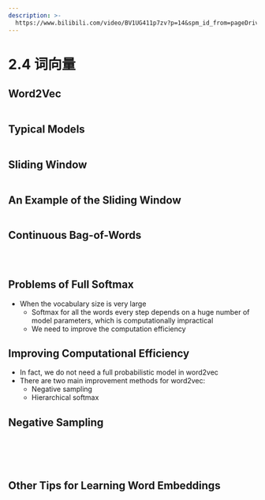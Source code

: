 ```yaml
---
description: >-
  https://www.bilibili.com/video/BV1UG411p7zv?p=14&spm_id_from=pageDriver&vd_source=9772a60c44b4a881b99fd8ac9a574793
---
```


# 2.4 词向量

## Word2Vec

<figure><img src="../../.gitbook/assets/image (192).png" alt=""><figcaption></figcaption></figure>

## Typical Models

<figure><img src="../../.gitbook/assets/image (193).png" alt=""><figcaption></figcaption></figure>

## Sliding Window

<figure><img src="../../.gitbook/assets/image (194).png" alt=""><figcaption></figcaption></figure>

## An Example of the Sliding Window

<figure><img src="../../.gitbook/assets/image (195).png" alt=""><figcaption></figcaption></figure>

## Continuous Bag-of-Words

<figure><img src="../../.gitbook/assets/image (196).png" alt=""><figcaption></figcaption></figure>

<figure><img src="../../.gitbook/assets/image (197).png" alt=""><figcaption></figcaption></figure>

<figure><img src="../../.gitbook/assets/image (198).png" alt=""><figcaption></figcaption></figure>

## Problems of Full Softmax

* When the vocabulary size is very large
  * Softmax for all the words every step depends on a huge number of model parameters, which is computationally impractical
  * We need to improve the computation efficiency

## Improving Computational Efficiency

* In fact, we do not need a full probabilistic model in word2vec
* There are two main improvement methods for word2vec:
  * Negative sampling
  * Hierarchical softmax

## Negative Sampling

<figure><img src="../../.gitbook/assets/image (199).png" alt=""><figcaption></figcaption></figure>

<figure><img src="../../.gitbook/assets/image (200).png" alt=""><figcaption></figcaption></figure>

<figure><img src="../../.gitbook/assets/image (201).png" alt=""><figcaption></figcaption></figure>

<figure><img src="../../.gitbook/assets/image (202).png" alt=""><figcaption></figcaption></figure>

<figure><img src="../../.gitbook/assets/image (203).png" alt=""><figcaption></figcaption></figure>

## Other Tips for Learning Word Embeddings

<figure><img src="../../.gitbook/assets/image (204).png" alt=""><figcaption></figcaption></figure>

<figure><img src="../../.gitbook/assets/image (205).png" alt=""><figcaption></figcaption></figure>





